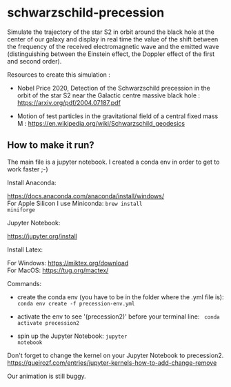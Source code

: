 # schwarzschild-precession
Simulate the trajectory of the star S2 in orbit around the black hole at the center of our galaxy and display in real time the value of the shift between the frequency of the received electromagnetic wave and the emitted wave (distinguishing between the Einstein effect, the Doppler effect of the first and second order).

Resources to create this simulation : 

- Nobel Price 2020, Detection of the Schwarzschild precession in the orbit of the star S2 near the Galactic centre massive black hole : https://arxiv.org/pdf/2004.07187.pdf

- Motion of test particles in the gravitational field of a central fixed mass M : https://en.wikipedia.org/wiki/Schwarzschild_geodesics

<h2>How to make it run?</h2>

The main file is a jupyter notebook. I created a conda env in order to get to work faster ;-)

Install Anaconda:

https://docs.anaconda.com/anaconda/install/windows/
</br>
For Apple Silicon I use Miniconda:
<code>brew install miniforge</code>

Jupyter Notebook: 

https://jupyter.org/install

Install Latex: 

For Windows: https://miktex.org/download
</br>
For MacOS: https://tug.org/mactex/

Commands:
- create the conda env (you have to be in the folder where the .yml file is): 
<code>conda env create -f precession-env.yml</code>

- activate the env to see '(precession2)' before your terminal line:
<code> conda activate precession2 </code>

- spin up the Jupyter Notebook:
<code>jupyter notebook</code>

Don't forget to change the kernel on your Jupyter Notebook to precession2.
https://queirozf.com/entries/jupyter-kernels-how-to-add-change-remove

Our animation is still buggy. 




